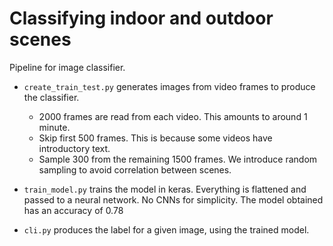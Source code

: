 # Classifying indoor and outdoor scenes

Pipeline for image classifier.

- `create_train_test.py` generates images from video frames to produce the classifier. 
    - 2000 frames are read from each video. This amounts to around 1 minute.
    - Skip first 500 frames. This is because some videos have introductory text.
    - Sample 300 from the remaining 1500 frames. We introduce random sampling to avoid correlation between scenes.

- `train_model.py` trains the model in keras. Everything is flattened and passed to a neural network. No CNNs for simplicity. The model obtained has an accuracy of 0.78

- `cli.py` produces the label for a given image, using the trained model.
